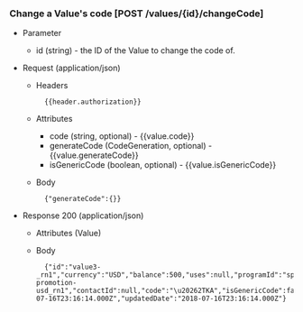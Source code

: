 ### Change a Value's code [POST /values/{id}/changeCode]

+ Parameter
    + id (string) - the ID of the Value to change the code of.

+ Request (application/json)
    + Headers
    
            {{header.authorization}}

    + Attributes
        + code (string, optional) - {{value.code}}
        + generateCode (CodeGeneration, optional) - {{value.generateCode}}
        + isGenericCode (boolean, optional) - {{value.isGenericCode}}
        
        
    + Body
    
            {"generateCode":{}}

+ Response 200 (application/json)
    + Attributes (Value)

    + Body

            {"id":"value3-_rn1","currency":"USD","balance":500,"uses":null,"programId":"spring-promotion-usd_rn1","contactId":null,"code":"\u20262TKA","isGenericCode":false,"pretax":true,"active":true,"canceled":false,"frozen":false,"discount":true,"discountSellerLiability":null,"redemptionRule":null,"valueRule":null,"startDate":null,"endDate":null,"metadata":null,"createdDate":"2018-07-16T23:16:14.000Z","updatedDate":"2018-07-16T23:16:14.000Z"}
